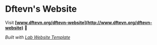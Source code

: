 
# Dftevn's Website

Visit **[www.dftevn.org/dftevn-website](http://www.dftevn.org/dftevn-website)** 🚀

_Built with [Lab Website Template](https://greene-lab.gitbook.io/lab-website-template-docs)_


